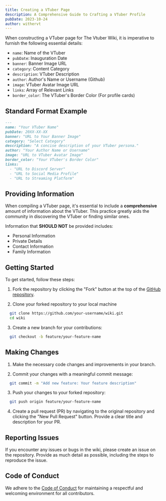 ```yaml
---
title: Creating a VTuber Page
description: A Comprehensive Guide to Crafting a VTuber Profile
pubDate: 2023-10-24
author: withervt
---
```


When constructing a VTuber page for The Vtuber Wiki, it is imperative to furnish the following essential details:

- `name`: Name of the VTuber
- `pubDate`: Inauguration Date
- `banner`: Banner Image URL
- `category`: Content Category
- `description`: VTuber Description
- `author`: Author's Name or Username (Github)
- `image`: VTuber Avatar Image URL
- `links`: Array of Relevant Links
- `border_color`: The VTuber's Border Color (For profile cards)

## Standard Format Example

```markdown
---
name: "Your VTuber Name"
pubDate: 20XX-XX-XX
banner: "URL to Your Banner Image"
category: "Select Category"
description: "A concise description of your VTuber persona."
author: "Your Author Name or Username"
image: "URL to VTuber Avatar Image"
border_color: "Your VTuber's Border Color"
links: 
  - "URL to Discord Server"
  - "URL to Social Media Profile"
  - "URL to Streaming Platform"
```

## Providing Information

When compiling a VTuber page, it's essential to include a **comprehensive** amount of information about the VTuber. This practice greatly aids the community in discovering the VTuber or finding similar ones.

Information that **SHOULD NOT** be provided includes:

- Personal Information
- Private Details
- Contact Information
- Family Information

## Getting Started

To get started, follow these steps:

1. Fork the repository by clicking the "Fork" button at the top of the [GitHub repository](https://code-vtubers.wiki).

2. Clone your forked repository to your local machine

```bash
  git clone https://github.com/your-username/wiki.git
  cd wiki
```

3. Create a new branch for your contributions:

```bash
  git checkout -b feature/your-feature-name
```

## Making Changes

1. Make the necessary code changes and improvements in your branch.

2. Commit your changes with a meaningful commit message:

```bash
  git commit -m "Add new feature: Your feature description"
```

3. Push your changes to your forked repository:

```bash
  git push origin feature/your-feature-name
```

4. Create a pull request (PR) by navigating to the original repository and clicking the "New Pull Request" button. Provide a clear title and description for your PR.

## Reporting Issues

If you encounter any issues or bugs in the wiki, please create an issue on the repository. Provide as much detail as possible, including the steps to reproduce the issue.


## Code of Conduct

We adhere to the [Code of Conduct](https://github.com/vtuberwiki/wiki/blob/main/CODE_OF_CONDUCT.md) for maintaining a respectful and welcoming environment for all contributors.